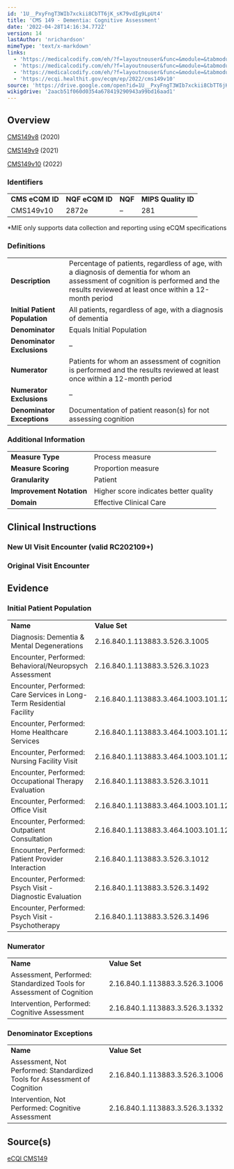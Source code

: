 ```yaml
---
id: '1U__PxyFngT3WIb7xckii8CbTT6jK_sK79vdIg9LpUt4'
title: 'CMS 149 - Dementia: Cognitive Assessment'
date: '2022-04-28T14:16:34.772Z'
version: 14
lastAuthor: 'nrichardson'
mimeType: 'text/x-markdown'
links:
  - 'https://medicalcodify.com/eh/?f=layoutnouser&func=&module=&tabmodule=&name=RXDBmain&showresult=CMS149v8&showresulttype=Measure'
  - 'https://medicalcodify.com/eh/?f=layoutnouser&func=&module=&tabmodule=&name=RXDBmain&showresult=CMS149v9&showresulttype=Measure'
  - 'https://medicalcodify.com/eh/?f=layoutnouser&func=&module=&tabmodule=&name=RXDBmain&showresult=CMS149v10&showresulttype=Measure'
  - 'https://ecqi.healthit.gov/ecqm/ep/2022/cms149v10'
source: 'https://drive.google.com/open?id=1U__PxyFngT3WIb7xckii8CbTT6jK_sK79vdIg9LpUt4'
wikigdrive: '2aacb51f060d0354a678419290943a99bd16aad1'
---
```

## Overview

[CMS149v8](https://medicalcodify.com/eh/?f=layoutnouser&func=&module=&tabmodule=&name=RXDBmain&showresult=CMS149v8&showresulttype=Measure) (2020)

[CMS149v9](https://medicalcodify.com/eh/?f=layoutnouser&func=&module=&tabmodule=&name=RXDBmain&showresult=CMS149v9&showresulttype=Measure) (2021)

[CMS149v10](https://medicalcodify.com/eh/?f=layoutnouser&func=&module=&tabmodule=&name=RXDBmain&showresult=CMS149v10&showresulttype=Measure) (2022)

### Identifiers

<table>
<tr>
<td><strong>CMS eCQM ID</strong></td>
<td><strong>NQF eCQM ID</strong></td>
<td><strong>NQF</strong></td>
<td><strong>MIPS Quality ID</strong></td>
</tr>
<tr>
<td>CMS149v10</td>
<td>2872e</td>
<td>–</td>
<td>281</td>
</tr>
</table>

*MIE only supports data collection and reporting using eCQM specifications

### Definitions

<table>
<tr>
<td><strong>Description</strong></td>
<td>Percentage of patients, regardless of age, with a diagnosis of dementia for whom an assessment of cognition is performed and the results reviewed at least once within a 12-month period</td>
</tr>
<tr>
<td><strong>Initial Patient Population</strong></td>
<td>All patients, regardless of age, with a diagnosis of dementia</td>
</tr>
<tr>
<td><strong>Denominator</strong></td>
<td>Equals Initial Population</td>
</tr>
<tr>
<td><strong>Denominator Exclusions</strong></td>
<td>–</td>
</tr>
<tr>
<td><strong>Numerator</strong></td>
<td>Patients for whom an assessment of cognition is performed and the results reviewed at least once within a 12-month period</td>
</tr>
<tr>
<td><strong>Numerator Exclusions</strong></td>
<td>–</td>
</tr>
<tr>
<td><strong>Denominator Exceptions</strong></td>
<td>Documentation of patient reason(s) for not assessing cognition</td>
</tr>
</table>

### Additional Information

<table>
<tr>
<td><strong>Measure Type</strong></td>
<td>Process measure</td>
</tr>
<tr>
<td><strong>Measure Scoring</strong></td>
<td>Proportion measure</td>
</tr>
<tr>
<td><strong>Granularity</strong></td>
<td>Patient</td>
</tr>
<tr>
<td><strong>Improvement Notation</strong></td>
<td>Higher score indicates better quality</td>
</tr>
<tr>
<td><strong>Domain</strong></td>
<td>Effective Clinical Care</td>
</tr>
</table>

## Clinical Instructions

### New UI Visit Encounter (valid RC202109+)


### Original Visit Encounter

## Evidence

### Initial Patient Population

<table>
<tr>
<td><strong>Name</strong></td>
<td><strong>Value Set</strong></td>
</tr>
<tr>
<td>Diagnosis: Dementia & Mental Degenerations</td>
<td>2.16.840.1.113883.3.526.3.1005</td>
</tr>
<tr>
<td>Encounter, Performed: Behavioral/Neuropsych Assessment</td>
<td>2.16.840.1.113883.3.526.3.1023</td>
</tr>
<tr>
<td>Encounter, Performed: Care Services in Long-Term Residential Facility</td>
<td>2.16.840.1.113883.3.464.1003.101.12.1014</td>
</tr>
<tr>
<td>Encounter, Performed: Home Healthcare Services</td>
<td>2.16.840.1.113883.3.464.1003.101.12.1016</td>
</tr>
<tr>
<td>Encounter, Performed: Nursing Facility Visit</td>
<td>2.16.840.1.113883.3.464.1003.101.12.1012</td>
</tr>
<tr>
<td>Encounter, Performed: Occupational Therapy Evaluation</td>
<td>2.16.840.1.113883.3.526.3.1011</td>
</tr>
<tr>
<td>Encounter, Performed: Office Visit</td>
<td>2.16.840.1.113883.3.464.1003.101.12.1001</td>
</tr>
<tr>
<td>Encounter, Performed: Outpatient Consultation</td>
<td>2.16.840.1.113883.3.464.1003.101.12.1008</td>
</tr>
<tr>
<td>Encounter, Performed: Patient Provider Interaction</td>
<td>2.16.840.1.113883.3.526.3.1012</td>
</tr>
<tr>
<td>Encounter, Performed: Psych Visit - Diagnostic Evaluation</td>
<td>2.16.840.1.113883.3.526.3.1492</td>
</tr>
<tr>
<td>Encounter, Performed: Psych Visit - Psychotherapy</td>
<td>2.16.840.1.113883.3.526.3.1496</td>
</tr>
</table>

### Numerator

<table>
<tr>
<td><strong>Name</strong></td>
<td><strong>Value Set</strong></td>
</tr>
<tr>
<td>Assessment, Performed: Standardized Tools for Assessment of Cognition</td>
<td>2.16.840.1.113883.3.526.3.1006</td>
</tr>
<tr>
<td>Intervention, Performed: Cognitive Assessment</td>
<td>2.16.840.1.113883.3.526.3.1332</td>
</tr>
</table>

### Denominator Exceptions

<table>
<tr>
<td><strong>Name</strong></td>
<td><strong>Value Set</strong></td>
</tr>
<tr>
<td>Assessment, Not Performed: Standardized Tools for Assessment of Cognition</td>
<td>2.16.840.1.113883.3.526.3.1006</td>
</tr>
<tr>
<td>Intervention, Not Performed: Cognitive Assessment</td>
<td>2.16.840.1.113883.3.526.3.1332</td>
</tr>
</table>

## Source(s)

[eCQI CMS149](https://ecqi.healthit.gov/ecqm/ep/2022/cms149v10)
